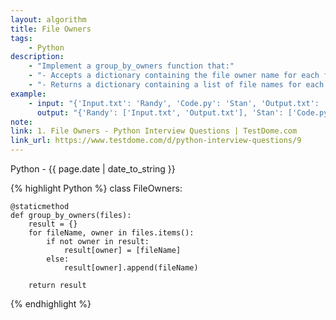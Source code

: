 ```yaml
---
layout: algorithm
title: File Owners
tags: 
    - Python
description: 
    - "Implement a group_by_owners function that:"
    - "- Accepts a dictionary containing the file owner name for each file name."
    - "- Returns a dictionary containing a list of file names for each owner name, in any order."
example:
    - input: "{'Input.txt': 'Randy', 'Code.py': 'Stan', 'Output.txt': 'Randy'}"
      output: "{'Randy': ['Input.txt', 'Output.txt'], 'Stan': ['Code.py']}"
note:
link: 1. File Owners - Python Interview Questions | TestDome.com
link_url: https://www.testdome.com/d/python-interview-questions/9
---
```


<div>Python<span class="write-date"> - {{ page.date | date_to_string }}</span></div>

{% highlight Python %}
class FileOwners:

    @staticmethod
    def group_by_owners(files):
        result = {}
        for fileName, owner in files.items():
            if not owner in result:
                result[owner] = [fileName]
            else:
                result[owner].append(fileName)
        
        return result
{% endhighlight %}